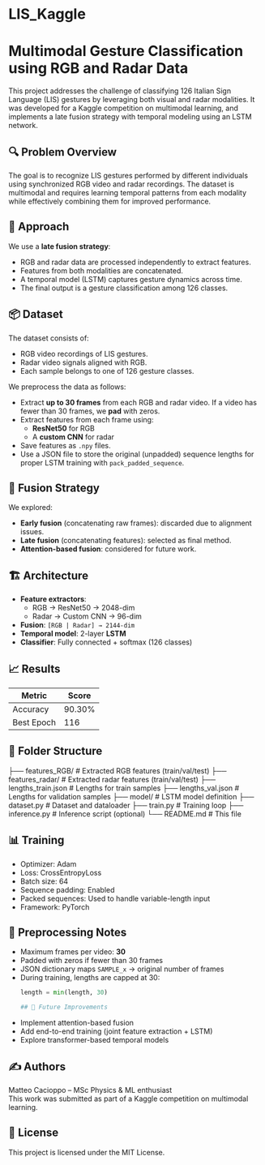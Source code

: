 # LIS_Kaggle
# Multimodal Gesture Classification using RGB and Radar Data

This project addresses the challenge of classifying 126 Italian Sign Language (LIS) gestures by leveraging both visual and radar modalities. It was developed for a Kaggle competition on multimodal learning, and implements a late fusion strategy with temporal modeling using an LSTM network.

## 🔍 Problem Overview

The goal is to recognize LIS gestures performed by different individuals using synchronized RGB video and radar recordings. The dataset is multimodal and requires learning temporal patterns from each modality while effectively combining them for improved performance.

## 🧠 Approach

We use a **late fusion strategy**:
- RGB and radar data are processed independently to extract features.
- Features from both modalities are concatenated.
- A temporal model (LSTM) captures gesture dynamics across time.
- The final output is a gesture classification among 126 classes.

## 📦 Dataset

The dataset consists of:
- RGB video recordings of LIS gestures.
- Radar video signals aligned with RGB.
- Each sample belongs to one of 126 gesture classes.

We preprocess the data as follows:
- Extract **up to 30 frames** from each RGB and radar video. If a video has fewer than 30 frames, we **pad** with zeros.
- Extract features from each frame using:
  - **ResNet50** for RGB
  - A **custom CNN** for radar
- Save features as `.npy` files.
- Use a JSON file to store the original (unpadded) sequence lengths for proper LSTM training with `pack_padded_sequence`.

## 🧪 Fusion Strategy

We explored:
- **Early fusion** (concatenating raw frames): discarded due to alignment issues.
- **Late fusion** (concatenating features): selected as final method.
- **Attention-based fusion**: considered for future work.

## 🏗️ Architecture

- **Feature extractors**:  
  - RGB → ResNet50 → 2048-dim  
  - Radar → Custom CNN → 96-dim  
- **Fusion**: `[RGB | Radar] → 2144-dim`
- **Temporal model**: 2-layer **LSTM**
- **Classifier**: Fully connected + softmax (126 classes)

## 📈 Results

| Metric     | Score |
|------------|-------|
| Accuracy   | 90.30% |
| Best Epoch | 116    |

## 📁 Folder Structure

├── features_RGB/ # Extracted RGB features (train/val/test)
├── features_radar/ # Extracted radar features (train/val/test)
├── lengths_train.json # Lengths for train samples
├── lengths_val.json # Lengths for validation samples
├── model/ # LSTM model definition
├── dataset.py # Dataset and dataloader
├── train.py # Training loop
├── inference.py # Inference script (optional)
└── README.md # This file

## 📊 Training

- Optimizer: Adam  
- Loss: CrossEntropyLoss  
- Batch size: 64  
- Sequence padding: Enabled  
- Packed sequences: Used to handle variable-length input  
- Framework: PyTorch

## 🧹 Preprocessing Notes

- Maximum frames per video: **30**
- Padded with zeros if fewer than 30 frames
- JSON dictionary maps `SAMPLE_x` → original number of frames
- During training, lengths are capped at 30:  
  ```python
  length = min(length, 30)

  ## 📌 Future Improvements
- Implement attention-based fusion  
- Add end-to-end training (joint feature extraction + LSTM)  
- Explore transformer-based temporal models  

## ✍️ Authors
Matteo Cacioppo – MSc Physics & ML enthusiast  
This work was submitted as part of a Kaggle competition on multimodal learning.

## 🏁 License
This project is licensed under the MIT License.


